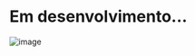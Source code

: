 # Em desenvolvimento...
![image](https://user-images.githubusercontent.com/64613463/181845220-f31da1f2-c31d-4151-bd43-3fbe3d5a652b.png)
